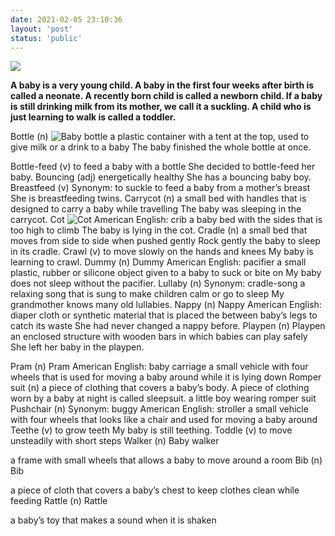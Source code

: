 ```yaml
---
date: 2021-02-05 23:10:36
layout: 'post'
status: 'public'
---
```

![](https://sm.ms/image/HUB8tj1LVkE54dK)

**A baby is a very young child. A baby in the first four weeks after birth is called a neonate. A recently born child is called a newborn child.  If a baby is still drinking milk from its mother, we call it a suckling. A child who is just learning to walk is called a toddler.**


Bottle (n)
![Baby bottle](https://sm.ms/image/gKMycHzrmEtbwQf)
a plastic container with a tent at the top, used to give milk or a drink to a baby
The baby finished the whole bottle at once.

Bottle-feed (v)
to feed a baby with a bottle
She decided to bottle-feed her baby.
Bouncing (adj)
energetically healthy
She has a bouncing baby boy.
Breastfeed (v)
Synonym: to suckle
to feed a baby from a mother’s breast
She is breastfeeding twins.
Carrycot (n)
a small bed with handles that is designed to carry a baby while travelling
The baby was sleeping in the carrycot.
Cot
![Cot](https://sm.ms/image/9EY8IhoC3x2vRpB)
American English: crib
a baby bed with the sides that is too high to climb
The baby is lying in the cot.
Cradle (n)
a small bed that moves from side to side when pushed gently
Rock gently the baby to sleep in its cradle.
Crawl (v)
to move slowly on the hands and knees
My baby is learning to crawl.
Dummy (n)
Dummy
American English: pacifier
a small plastic, rubber or silicone object given to a baby to suck or bite on
My baby does not sleep without the pacifier.
Lullaby (n)
Synonym: cradle-song
a relaxing song that is sung to make children calm or go to sleep
My grandmother knows many old lullabies.
Nappy (n)
Nappy
American English: diaper
cloth or synthetic material that is placed the between baby’s legs to catch its waste
She had never changed a nappy before.
Playpen (n)
Playpen
an enclosed structure with wooden bars in which babies can play safely
She left her baby in the playpen.

Pram (n)
Pram
American English: baby carriage
a small vehicle with four wheels that is used for moving a baby around while it is lying down
Romper suit (n)
a piece of clothing that covers a baby’s body. A piece of clothing worn by a baby at night is called sleepsuit.
a little boy wearing romper suit
Pushchair (n)
Synonym: buggy
American English: stroller
a small vehicle with four wheels that looks like a chair and used for moving a baby around
Teethe (v)
to grow teeth
My baby is still teething.
Toddle (v)
to move unsteadily with short steps
Walker (n)
Baby walker

a frame with small wheels that allows a baby to move around a room
Bib (n)
Bib

a piece of cloth that covers a baby’s chest to keep clothes clean while feeding
Rattle (n)
Rattle

a baby’s toy that makes a sound when it is shaken